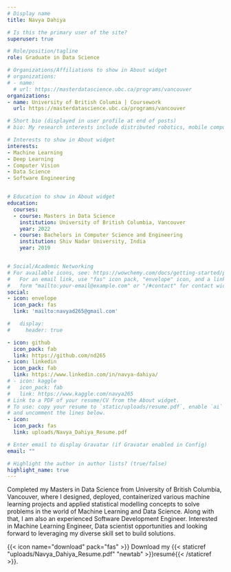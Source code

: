 ```yaml
---
# Display name
title: Navya Dahiya

# Is this the primary user of the site?
superuser: true

# Role/position/tagline
role: Graduate in Data Science

# Organizations/Affiliations to show in About widget
# organizations:
# - name: 
  # url: https://masterdatascience.ubc.ca/programs/vancouver
organizations:
- name: University of British Columia | Coursework
  url: https://masterdatascience.ubc.ca/programs/vancouver

# Short bio (displayed in user profile at end of posts)
# bio: My research interests include distributed robotics, mobile computing and programmable matter.

# Interests to show in About widget
interests:
- Machine Learning
- Deep Learning
- Computer Vision
- Data Science
- Software Engineering


# Education to show in About widget
education:
  courses:
  - course: Masters in Data Science
    institution: University of British Columbia, Vancouver
    year: 2022
  - course: Bachelors in Computer Science and Engineering
    institution: Shiv Nadar University, India
    year: 2019


# Social/Academic Networking
# For available icons, see: https://wowchemy.com/docs/getting-started/page-builder/#icons
#   For an email link, use "fas" icon pack, "envelope" icon, and a link in the
#   form "mailto:your-email@example.com" or "/#contact" for contact widget.
social:
- icon: envelope
  icon_pack: fas
  link: 'mailto:navyad265@gmail.com'

#   display:
#     header: true

- icon: github
  icon_pack: fab
  link: https://github.com/nd265
- icon: linkedin
  icon_pack: fab
  link: https://www.linkedin.com/in/navya-dahiya/
# - icon: kaggle
#   icon_pack: fab
#   link: https://www.kaggle.com/navya265
# Link to a PDF of your resume/CV from the About widget.
# To use: copy your resume to `static/uploads/resume.pdf`, enable `ai` icons in `params.toml`,
# and uncomment the lines below.
- icon: 
  icon_pack: fas
  link: uploads/Navya_Dahiya_Resume.pdf

# Enter email to display Gravatar (if Gravatar enabled in Config)
email: ""

# Highlight the author in author lists? (true/false)
highlight_name: true
---
```


Completed my Masters in Data Science from University of British Columbia, Vancouver, where I designed, deployed, containerized various machine learning projects and applied statistical modelling concepts to solve problems in the world of Machine Learning and Data Science. Along with that, I am also an experienced Software Development Engineer. Interested in Machine Learning Engineer, Data scientist opportunities and looking forward to leveraging my diverse skill set to build solutions.  


{{< icon name="download" pack="fas" >}} Download my {{< staticref "uploads/Navya_Dahiya_Resume.pdf" "newtab" >}}resumé{{< /staticref >}}.
